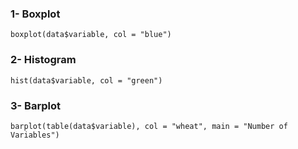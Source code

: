 
### 1- Boxplot
```[R]
boxplot(data$variable, col = "blue")
```

### 2- Histogram
```[R]
hist(data$variable, col = "green")
```

### 3- Barplot
```[R]
barplot(table(data$variable), col = "wheat", main = "Number of Variables")
```
